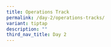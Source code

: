 ```yaml
---
title: Operations Track
permalink: /day-2/operations-tracks/
variant: tiptap
description: ""
third_nav_title: Day 2
---
```

